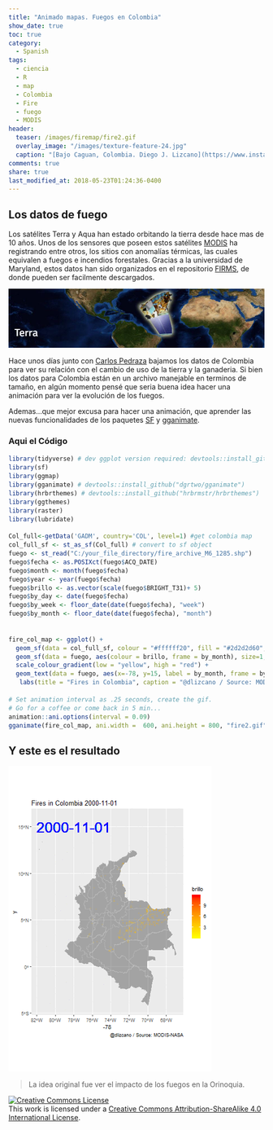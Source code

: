 ```yaml
---
title: "Animado mapas. Fuegos en Colombia"
show_date: true
toc: true
category: 
  - Spanish
tags: 
  - ciencia
  - R
  - map
  - Colombia
  - Fire
  - fuego
  - MODIS
header:
  teaser: /images/firemap/fire2.gif
  overlay_image: "/images/texture-feature-24.jpg"
  caption: "[Bajo Caguan, Colombia. Diego J. Lizcano](https://www.instagram.com/walking_tapir/)"
comments: true
share: true
last_modified_at: 2018-05-23T01:24:36-0400
---
```


## Los datos de fuego

Los satélites Terra y Aqua han estado orbitando la tierra desde hace mas de 10 años. Unos de los sensores que poseen estos satélites [MODIS](https://modis.gsfc.nasa.gov/about/) ha registrando entre otros, los sitios con anomalías térmicas, las cuales equivalen a fuegos e incendios forestales. Gracias a la universidad de Maryland, estos datos han sido organizados en el repositorio [FIRMS](https://firms.modaps.eosdis.nasa.gov/download/), de donde pueden ser facilmente descargados.


![Terra](/images/firemap/terra.JPG)  


Hace unos días junto con [Carlos Pedraza](https://twitter.com/qpedraza) bajamos los datos de Colombia para ver su relación con el cambio de uso de la tierra y la ganaderia. Si bien los datos para Colombia están en un archivo manejable en terminos de tamaño, en algún momento pensé que seria buena idea hacer una animación para ver la evolución de los fuegos.


Ademas...que mejor excusa para hacer una animación, que aprender las nuevas funcionalidades de los paquetes [SF](https://cran.r-project.org/web/packages/sf/vignettes/sf1.html) y [gganimate](https://github.com/dgrtwo/gganimate).


### Aqui el Código

```r
library(tidyverse) # dev ggplot version required: devtools::install_github("hadley/ggplot2")
library(sf)
library(ggmap)
library(gganimate) # devtools::install_github("dgrtwo/gganimate")
library(hrbrthemes) # devtools::install_github("hrbrmstr/hrbrthemes")
library(ggthemes)
library(raster)
library(lubridate)

Col_full<-getData('GADM', country='COL', level=1) #get colombia map
col_full_sf <- st_as_sf(Col_full) # convert to sf object
fuego <- st_read("C:/your_file_directory/fire_archive_M6_1285.shp")
fuego$fecha <- as.POSIXct(fuego$ACQ_DATE)
fuego$month <- month(fuego$fecha)
fuego$year <- year(fuego$fecha)
fuego$brillo <- as.vector(scale(fuego$BRIGHT_T31)+ 5)
fuego$by_day <- date(fuego$fecha)
fuego$by_week <- floor_date(date(fuego$fecha), "week")
fuego$by_month <- floor_date(date(fuego$fecha), "month")


fire_col_map <- ggplot() +
  geom_sf(data = col_full_sf, colour = "#ffffff20", fill = "#2d2d2d60", size = .1) +
  geom_sf(data = fuego, aes(colour = brillo, frame = by_month), size=1, alpha = .1) +
  scale_colour_gradient(low = "yellow", high = "red") +
  geom_text(data = fuego, aes(x=-78, y=15, label = by_month, frame = by_month), colour = "blue", size = 10) +
   labs(title = "Fires in Colombia", caption = "@dlizcano / Source: MODIS-NASA") # +

# Set animation interval as .25 seconds, create the gif.
# Go for a coffee or come back in 5 min...
animation::ani.options(interval = 0.09)
gganimate(fire_col_map, ani.width =  600, ani.height = 800, "fire2.gif", title_frame = TRUE)  #mp4 is avalable

```   

## Y este es el resultado

![Terra](/images/firemap/fire2.gif)  

> La idea original fue ver el impacto de los fuegos en la Orinoquia.

<p>
<a rel="license" href="http://creativecommons.org/licenses/by-sa/4.0/"><img alt="Creative Commons License" style="border-width:0" src="http://i.creativecommons.org/l/by-sa/4.0/88x31.png" /></a><br />This work is licensed under a <a rel="license" href="http://creativecommons.org/licenses/by-sa/4.0/">Creative Commons Attribution-ShareAlike 4.0 International License</a>.
</p>
